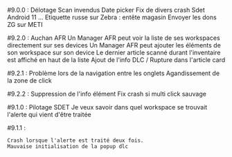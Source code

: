 #9.0.0 :
    Délotage
    Scan invendus
    Date picker
    Fix de divers crash Sdet
    Android 11
	...
    Etiquette russe sur Zebra : entête magasin
    Envoyer les dons ZG sur METI

#9.2.0 : Auchan AFR
    Un Manager AFR peut voir la liste de ses workspaces directement sur ses devices
    Un Manager AFR peut ajouter les éléments de son workspace sur son device
    Le dernier article scanné durant l'inventaire est affiché en haut de la liste
    Ajout de l'info DLC / Rupture dans l'article card

#9.2.1 :
    Problème lors de la navigation entre les onglets
    Agandissement de la zone de click

#9.2.2 :
    Suppression de l'info élément
    Fix crash si multi click sauvage

#9.1.0 : Pilotage SDET
    Je veux savoir dans quel workspace se trouvait l'alerte qui vient d'être traitée


#9.1.1 :

    Crash lorsque l'alerte est traité deux fois.
    Mauvaise initialisation de la popup dlc
